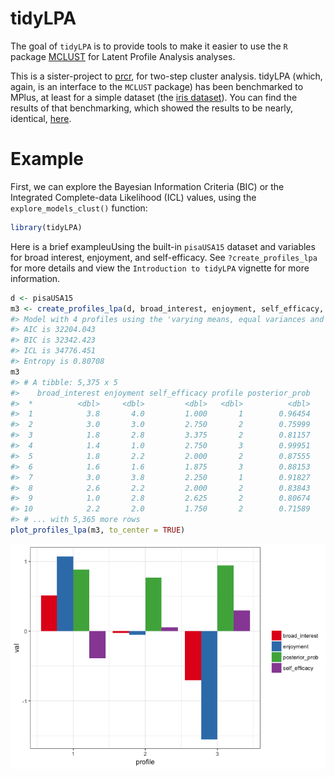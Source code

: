 
<!-- README.md is generated from README.Rmd. Please edit that file -->
tidyLPA
=======

The goal of `tidyLPA` is to provide tools to make it easier to use the `R` package [MCLUST](http://www.stat.washington.edu/mclust/) for Latent Profile Analysis analyses.

This is a sister-project to [prcr](https://github.com/jrosen48/prcr), for two-step cluster analysis. tidyLPA (which, again, is an interface to the `MCLUST` package) has been benchmarked to MPlus, at least for a simple dataset (the [iris dataset](https://en.wikipedia.org/wiki/Iris_flower_data_set)). You can find the results of that benchmarking, which showed the results to be nearly, identical, [here](https://jrosen48.github.io/blog/comparing-mplus-and-mclust-output/).

Example
=======

First, we can explore the Bayesian Information Criteria (BIC) or the Integrated Complete-data Likelihood (ICL) values, using the `explore_models_clust()` function:

``` r
library(tidyLPA)
```

Here is a brief exampleuUsing the built-in `pisaUSA15` dataset and variables for broad interest, enjoyment, and self-efficacy. See `?create_profiles_lpa` for more details and view the `Introduction to tidyLPA` vignette for more information.

``` r
d <- pisaUSA15
m3 <- create_profiles_lpa(d, broad_interest, enjoyment, self_efficacy, n_profiles = 4, model = 2)
#> Model with 4 profiles using the 'varying means, equal variances and covariances' model.
#> AIC is 32204.043
#> BIC is 32342.423
#> ICL is 34776.451
#> Entropy is 0.80708
m3
#> # A tibble: 5,375 x 5
#>    broad_interest enjoyment self_efficacy profile posterior_prob
#>  *          <dbl>     <dbl>         <dbl>   <dbl>          <dbl>
#>  1            3.8       4.0         1.000       1        0.96454
#>  2            3.0       3.0         2.750       2        0.75999
#>  3            1.8       2.8         3.375       2        0.81157
#>  4            1.4       1.0         2.750       3        0.99951
#>  5            1.8       2.2         2.000       2        0.87555
#>  6            1.6       1.6         1.875       3        0.88153
#>  7            3.0       3.8         2.250       1        0.91827
#>  8            2.6       2.2         2.000       2        0.83843
#>  9            1.0       2.8         2.625       2        0.80674
#> 10            2.2       2.0         1.750       2        0.71589
#> # ... with 5,365 more rows
plot_profiles_lpa(m3, to_center = TRUE)
```

![](README-unnamed-chunk-4-1.png)
